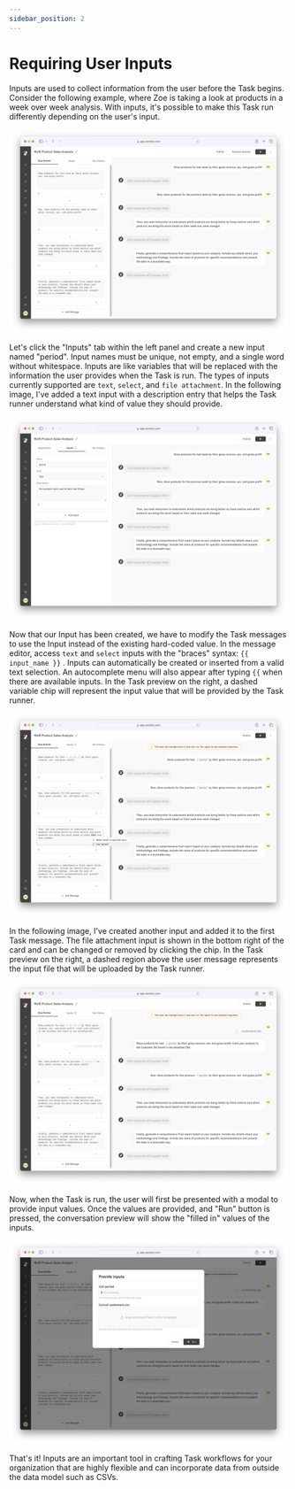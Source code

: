```yaml
---
sidebar_position: 2
---
```


# Requiring User Inputs

Inputs are used to collect information from the user before the Task begins. Consider the following example, where Zoe is taking a look at products in a week over week analysis. With inputs, it's possible to make this Task run differently depending on the user's input.

![pre-input-task](../assets/agentic-tasks/pre-input-task.png)

Let's click the "Inputs" tab within the left panel and create a new input named "period". Input names must be unique, not empty, and a single word without whitespace. Inputs are like variables that will be replaced with the information the user provides when the Task is run. The types of inputs currently supported are `text`, `select`, and `file attachment`. In the following image, I've added a text input with a description entry that helps the Task runner understand what kind of value they should provide.

![inputs-tab](../assets/agentic-tasks/inputs-tab.png)

Now that our Input has been created, we have to modify the Task messages to use the Input instead of the existing hard-coded value. In the message editor, access `text` and `select` inputs with the "braces" syntax: `{{ input_name }}` . Inputs can automatically be created or inserted from a valid text selection.  An autocomplete menu will also appear after typing `{{` when there are available inputs. In the Task preview on the right, a dashed variable chip will represent the input value that will be provided by the Task runner.

![input-used](../assets/agentic-tasks/input-used.png)

In the following image, I've created another input and added it to the first Task message. The file attachment input is shown in the bottom right of the card and can be changed or removed by clicking the chip. In the Task preview on the right, a dashed region above the user message represents the input file that will be uploaded by the Task runner. 

![all-inputs-used](../assets/agentic-tasks/all-inputs-used.png)

Now, when the Task is run, the user will first be presented with a modal to provide input values. Once the values are provided, and "Run" button is pressed, the conversation preview will show the "filled in" values of the inputs. 

![input-values-modal](../assets/agentic-tasks/input-values-modal.png)

That's it! Inputs are an important tool in crafting Task workflows for your organization that are highly flexible and can incorporate data from outside the data model such as CSVs. 